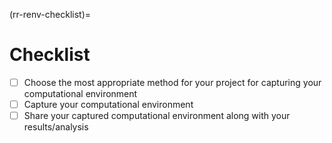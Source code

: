 (rr-renv-checklist)=
# Checklist

- [ ] Choose the most appropriate method for your project for capturing your computational environment
- [ ] Capture your computational environment
- [ ] Share your captured computational environment along with your results/analysis
